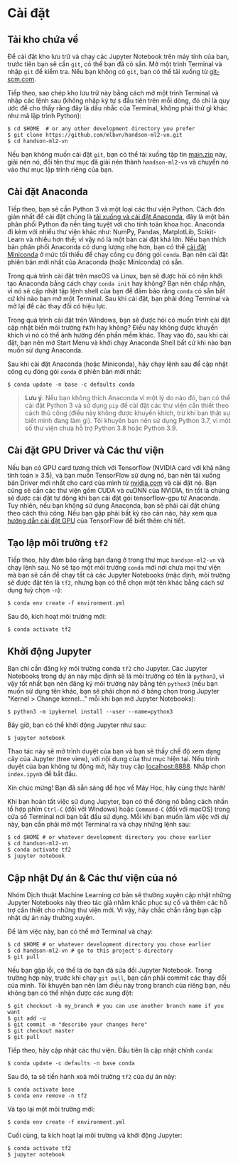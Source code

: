 # Cài đặt

## Tải kho chứa về

Để cài đặt kho lưu trữ và chạy các Jupyter Notebook trên máy tính của bạn, trước tiên bạn sẽ cần `git`, có thể bạn đã có sắn. Mở một trình Terminal và nhập `git` để kiểm tra. 
Nếu bạn không có `git`, bạn có thể tải xuống từ [git-scm.com](https://git-scm.com/).

Tiếp theo, sao chép kho lưu trữ này bằng cách mở một trình Terminal và nhập các lệnh sau 
(không nhập ký tự `$` đầu tiên trên mỗi dòng, đó chỉ là quy ước để cho thấy rằng đây là dấu nhắc của Terminal, không phải thử gì khác như mã lập trình Python):

    $ cd $HOME  # or any other development directory you prefer
    $ git clone https://github.com/mlbvn/handson-ml2-vn.git
    $ cd handson-ml2-vn

Nếu bạn không muốn cài đặt `git`, bạn có thể tài xuống tập tin [main.zip](https://github.com/mlbvn/handson-ml2-vn/archive/main.zip) này, 
giải nén nó, đổi tên thư mục đã giải nén thành `handson-ml2-vn` và chuyển nó vào thư mục lập trình riêng của bạn.

## Cài đặt Anaconda

Tiếp theo, bạn sẽ cần Python 3 và một loại các thư viện Python. 
Cách đơn giản nhất để cài đặt chúng là [tải xuống và cài đặt Anaconda](https://www.anaconda.com/distribution/), đây là một bản phân phối Python đa nền tảng tuyệt vời cho tính toán khoa học. 
Anaconda đi kèm với nhiều thư viện khác như: NumPy, Pandas, MatplotLib, Scikit-Learn và nhiều hơn thế; vì vậy nó là một bản cài đặt khá lớn. 
Nếu bạn thích bản phân phối Anaconda có dung lượng nhẹ hơn, bạn có thể [cài đặt Miniconda](https://docs.conda.io/en/latest/miniconda.html) ở mức tối thiểu để chạy công cụ đóng gói `conda`. 
Bạn nên cài đặt phiên bản mới nhất của Anaconda (hoặc Miniconda) có sẵn.

Trong quá trình cài đặt trên macOS và Linux, bạn sẽ được hỏi có nên khởi tạo Anaconda bằng cách chạy `conda init` hay không?
Bạn nên chấp nhận, vì nó sẽ cập nhật tập lệnh shell của bạn để đảm bảo rằng `conda` có sẵn bất cứ khi nào bạn mở một Terminal.
Sau khi cài đặt, bạn phải đóng Terminal và mở lại để các thay đổi có hiệu lực.

Trong quá trình cài đặt trên Windows, bạn sẽ được hỏi có muốn trình cài đặt cập nhật biến môi trường `PATH` hay không?
Điều này không được khuyến khích vì nó có thể ảnh hưởng đến phần mềm khác. Thay vào đó, sau khi cài đặt, bạn nên mở Start Menu và khởi chạy Anaconda Shell bất cứ khi nào bạn muốn sử dụng Anaconda.

Sau khi cài đặt Anaconda (hoặc Miniconda), hãy chạy lệnh sau để cập nhật công cụ đóng gói `conda` ở phiên bản mới nhất:

    $ conda update -n base -c defaults conda

> **Lưu ý**: Nếu bạn không thích Anaconda vì một lý do nào đó, bạn có thể cài đặt Python 3 và sử dụng `pip` để cài đặt các thư viện cần thiết theo cách thủ công (điều này không được khuyến khích, trừ khi bạn thật sự biết mình đang làm gì). Tôi khuyên bạn nên sử dụng Python 3.7, vì một số thư viện chưa hỗ trợ Python 3.8 hoặc Python 3.9.

## Cài đặt GPU Driver và Các thư viện

Nếu bạn có GPU card tương thích với Tensorflow (NVIDIA card với khả năng tính toán ≥ 3.5), và bạn muốn TensorFlow sử dụng nó, 
bạn nên tải xuống bản Driver mới nhất cho card của mình từ [nvidia.com](https://www.nvidia.com/Download/index.aspx?lang=en-us) và cài đặt nó.
Bạn cũng sẽ cần các thư viện gồm CUDA và cuDNN của NVIDIA, tin tốt là chúng sẽ được cài đặt tự động khi bạn cài đặt gói tensorflow-gpu từ Anaconda.
Tuy nhiên, nếu bạn không sử dụng Anaconda, bạn sẽ phải cài đặt chúng theo cách thủ công.
Nếu bạn gặp phải bất kỳ rào cản nào, hãy xem qua [hướng dẫn cài đặt GPU](https://tensorflow.org/install/gpu) của TensorFlow để biết thêm chi tiết.

## Tạo lập môi trường `tf2`

Tiếp theo, hãy đảm bảo rằng bạn đang ở trong thư mục `handson-ml2-vn` và chạy lệnh sau.
Nó sẽ tạo một môi trường `conda` mới nơi chưa mọi thư viện mà bạn sẽ cần để chạy tất cả các Jupyter Notebooks 
(mặc định, môi trường sẽ được đặt tên là `tf2`, nhưng bạn có thể chọn một tên khác bằng cách sử dụng tuỳ chọn `-n`):

    $ conda env create -f environment.yml

Sau đó, kích hoạt môi trường mới:

    $ conda activate tf2


## Khởi động Jupyter

Bạn chỉ cần đăng ký môi trường conda `tf2` cho Jupyter. Các Jupyter Notebooks trong dự án này mặc định sẽ là môi trường có tên là `python3`,
vì vậy tốt nhất bạn nên đăng ký môi trường này bằng tên `python3` 
(nếu bạn muốn sử dụng tên khác, bạn sẽ phải chọn nó ở bảng chọn trong Jupyter "Kernel > Change kernel..." mỗi khi bạn mở Jupyter Notebooks):

    $ python3 -m ipykernel install --user --name=python3

Bây giờ, bạn có thể khởi động Jupyter như sau:

    $ jupyter notebook

Thao tác này sẽ mở trình duyệt của bạn và bạn sẽ thấy chế độ xem dạng cây của Jupyter (tree view), với nội dung của thư mục hiện tại.
Nếu trình duyệt của bạn không tự động mở, hãy truy cập [localhost:8888](http://localhost:8888/tree).
Nhấp chọn `index.ipynb` để bắt đầu.

Xin chúc mừng! Bạn đã sẵn sàng để học về Máy Học, hãy cùng thực hành!

Khi bạn hoàn tất việc sử dụng Jupyter, bạn có thể đóng nó bằng cách nhấn tổ hợp phím `Ctrl-C` (đối với Windows) hoặc `Command-C` (đối với macOS) trong cửa sổ Terminal nơi bạn bắt đầu sử dụng.
Mỗi khi bạn muốn làm việc với dự này, bạn cần phải mở một Terminal ra và chạy những lệnh sau:

    $ cd $HOME # or whatever development directory you chose earlier
    $ cd handson-ml2-vn
    $ conda activate tf2
    $ jupyter notebook

## Cập nhật Dự án & Các thư viện của nó

Nhóm Dịch thuật Machine Learning cơ bản sẽ thường xuyên cập nhật những Jupyter Notebooks này theo tác giả nhằm khắc phục sự cố và thêm các hỗ trợ cần thiết cho những thư viện mới.
Vì vậy, hãy chắc chắn rằng bạn cập nhật dự án này thường xuyên.

Để làm việc này, bạn có thể mở Terminal và chạy:

    $ cd $HOME # or whatever development directory you chose earlier
    $ cd handson-ml2-vn # go to this project's directory
    $ git pull

Nếu bạn gặp lỗi, có thể là do bạn đã sửa đổi Jupyter Notebook. Trong trường hợp này, trước khi chạy `git pull`, bạn cần phải commit các thay đổi của mình.
Tôi khuyên bạn nên làm điều này trong branch của riêng bạn, nếu không bạn có thể nhận được các xung đột:

    $ git checkout -b my_branch # you can use another branch name if you want
    $ git add -u
    $ git commit -m "describe your changes here"
    $ git checkout master
    $ git pull

Tiếp theo, hãy cập nhật các thư viện. Đầu tiên là cập nhật chính `conda`:

    $ conda update -c defaults -n base conda

Sau đó, ta sẽ tiến hành xoá môi trường `tf2` của dự án này:

    $ conda activate base
    $ conda env remove -n tf2

Và tạo lại một môi trường mới:

    $ conda env create -f environment.yml

Cuối cùng, ta kích hoạt lại môi trường và khởi động Jupyter:

    $ conda activate tf2
    $ jupyter notebook
